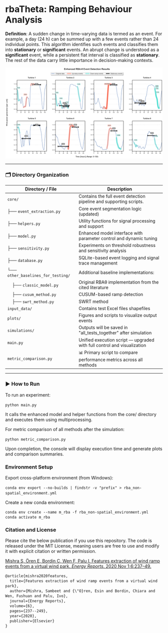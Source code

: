 # <h1> rbaTheta: Ramping Behaviour Analysis

**Definition**: A sudden change in time-varying data is termed as an event. For example, a day (24 h) can be summed up with a few
events rather than 24 individual points. This algorithm identifies such events and classifies them into **stationary** or **significant** events.
An abrupt change is understood as a **significant** event, while a persistent flat interval is classified as **stationary**. The rest of the data carry little
importance in decision-making contexts.

![rbaTheta](/plots/publication_figures/RBAevents_MCMC_0_150.png?raw=true)

---

### 🗂 Directory Organization

| Directory / File                       | Description                                                                 |
| ------------------------------------- | --------------------------------------------------------------------------- |
| `core/`                               | Contains the full event detection pipeline and supporting scripts.          |
| ├── `event_extraction.py`            | Core event segmentation logic (updated)                                     |
| ├── `helpers.py`                     | Utility functions for signal processing and support                         |
| ├── `model.py`                       | Enhanced model interface with parameter control and dynamic tuning          |
| ├── `sensitivity.py`                 | Experiments on threshold robustness and sensitivity analysis                |
| ├── `database.py`                    | SQLite-based event logging and signal trace management                      |
| └── `other_baselines_for_testing/`   | Additional baseline implementations:                                        |
| &nbsp;&nbsp;&nbsp;&nbsp;├── `classic_model.py` | Original RBAθ implementation from the cited literature             |
| &nbsp;&nbsp;&nbsp;&nbsp;├── `cusum_method.py`       | CUSUM-based ramp detection              |
| &nbsp;&nbsp;&nbsp;&nbsp;├── `swrt_method.py`        | SWRT method                        |                               |
| `input_data/`                         | Contains test Excel files  shapefiles                     |
| `plots/`                              | Figures and scripts to visualize output events                              |                             |
| `simulations/`                        | Outputs will be saved in "all_tests_together" after simulation          |
| `main.py`                             | Unified execution script — upgraded with full control and visualization     |
| `metric_comparison.py`               | 📊 Primary script to compare performance metrics across all methods         |

---

### ▶ How to Run

To run an experiment:

`python main.py`

It calls the enhanced model and helper functions from the core/ directory and executes them using multiprocessing.

For metric comparison of all methods after the simulation:

`python metric_comparison.py`

Upon completion, the console will display execution time and generate plots and comparison summaries.

### Environment Setup

Export cross-platform environment (from Windows):

```conda env export --no-builds | findstr -v "prefix" > rba_non-spatial_environment.yml```

Create a new conda environment:
```
conda env create --name m_rba -f rba_non-spatial_environment.yml
conda activate m_rba
```

### Citation and License

Please cite the below publication if you use this repository. The code is released under the MIT License, meaning users are free to use and modify it with explicit citation or written permission.

[Mishra S, Ören E, Bordin C, Wen F, Palu I. Features extraction of wind ramp events from a virtual wind park. *Energy Reports*. 2020 Nov 1;6:237–49.](https://doi.org/10.1016/j.egyr.2020.08.047)

```
@article{mishra2020features,
  title={Features extraction of wind ramp events from a virtual wind park},
  author={Mishra, Sambeet and {\"O}ren, Esin and Bordin, Chiara and Wen, Fushuan and Palu, Ivo},
  journal={Energy Reports},
  volume={6},
  pages={237--249},
  year={2020},
  publisher={Elsevier}
}
```
